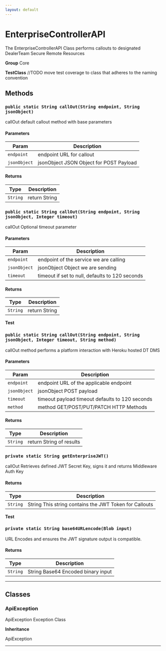 ```yaml
---
layout: default
---
```

# EnterpriseControllerAPI

The EnterpriseControllerAPI Class performs callouts to designated DealerTeam Secure Remote Resources


**Group** Core


**TestClass** //TODO move test coverage to class that adheres to the naming convention

## Methods
### `public static String callOut(String endpoint, String jsonObject)`

callOut default callout method with base parameters

#### Parameters

|Param|Description|
|---|---|
|`endpoint`|endpoint URL for callout|
|`jsonObject`|jsonObject JSON Object for POST Payload|

#### Returns

|Type|Description|
|---|---|
|`String`|return String|

### `public static String callOut(String endpoint, String jsonObject, Integer timeout)`

callOut Optional timeout parameter

#### Parameters

|Param|Description|
|---|---|
|`endpoint`|endpoint of the service we are calling|
|`jsonObject`|jsonObject Object we are sending|
|`timeout`|timeout if set to null, defaults to 120 seconds|

#### Returns

|Type|Description|
|---|---|
|`String`|return String|


**Test** 

### `public static String callOut(String endpoint, String jsonObject, Integer timeout, String method)`

callOut method performs a platform interaction with Heroku hosted DT DMS

#### Parameters

|Param|Description|
|---|---|
|`endpoint`|endpoint URL of the applicable endpoint|
|`jsonObject`|jsonObject POST payload|
|`timeout`|timeout payload timeout defaults to 120 seconds|
|`method`|method GET/POST/PUT/PATCH HTTP Methods|

#### Returns

|Type|Description|
|---|---|
|`String`|return String of results|

### `private static String getEnterpriseJWT()`

callOut Retrieves defined JWT Secret Key, signs it and returns Middleware Auth Key

#### Returns

|Type|Description|
|---|---|
|`String`|String This string contains the JWT Token for Callouts|


**Test** 

### `private static String base64URLencode(Blob input)`

URL Encodes and ensures the JWT signature output is compatible.

#### Returns

|Type|Description|
|---|---|
|`String`|String Base64 Encoded binary input|

---
## Classes
### ApiException

ApiException Exception Class


**Inheritance**

ApiException


---
